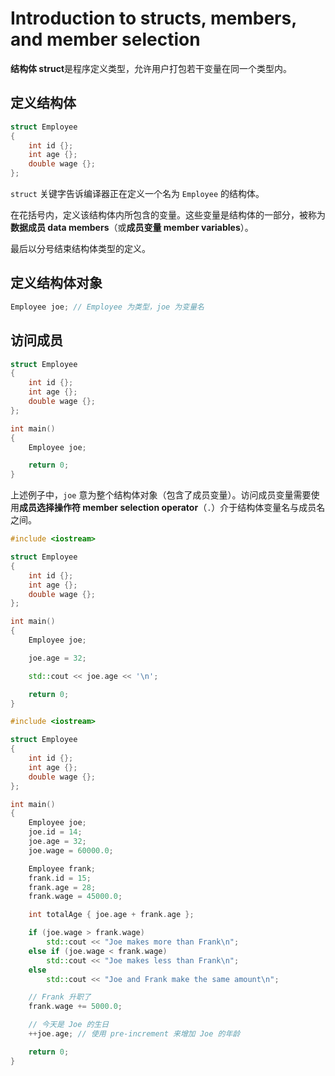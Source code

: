 # Introduction to structs, members, and member selection

**结构体 struct**是程序定义类型，允许用户打包若干变量在同一个类型内。

## 定义结构体

```cpp
struct Employee
{
    int id {};
    int age {};
    double wage {};
};
```

`struct` 关键字告诉编译器正在定义一个名为 `Employee` 的结构体。

在花括号内，定义该结构体内所包含的变量。这些变量是结构体的一部分，被称为**数据成员 data members**（或**成员变量 member variables**）。

最后以分号结束结构体类型的定义。

## 定义结构体对象

```cpp
Employee joe; // Employee 为类型，joe 为变量名
```

## 访问成员

```cpp
struct Employee
{
    int id {};
    int age {};
    double wage {};
};

int main()
{
    Employee joe;

    return 0;
}
```

上述例子中，`joe` 意为整个结构体对象（包含了成员变量）。访问成员变量需要使用**成员选择操作符 member selection operator**（`.`）介于结构体变量名与成员名之间。

```cpp
#include <iostream>

struct Employee
{
    int id {};
    int age {};
    double wage {};
};

int main()
{
    Employee joe;

    joe.age = 32;

    std::cout << joe.age << '\n';

    return 0;
}
```

```cpp
#include <iostream>

struct Employee
{
    int id {};
    int age {};
    double wage {};
};

int main()
{
    Employee joe;
    joe.id = 14;
    joe.age = 32;
    joe.wage = 60000.0;

    Employee frank;
    frank.id = 15;
    frank.age = 28;
    frank.wage = 45000.0;

    int totalAge { joe.age + frank.age };

    if (joe.wage > frank.wage)
        std::cout << "Joe makes more than Frank\n";
    else if (joe.wage < frank.wage)
        std::cout << "Joe makes less than Frank\n";
    else
        std::cout << "Joe and Frank make the same amount\n";

    // Frank 升职了
    frank.wage += 5000.0;

    // 今天是 Joe 的生日
    ++joe.age; // 使用 pre-increment 来增加 Joe 的年龄

    return 0;
}
```
